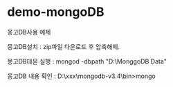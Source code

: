 # demo-mongoDB
몽고DB사용 예제

몽고DB설치 : zip파일 다운로드 후 압축해제. 

몽고DB데몬 실행 : mongod -dbpath "D:\MonggoDB Data" 

몽고DB 내용 확인 : D:\xxx\mongodb-v3.4\bin>mongo

